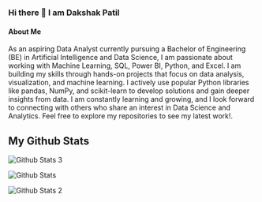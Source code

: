 ### Hi there 👋 I am Dakshak Patil

#### About Me

As an aspiring Data Analyst currently pursuing a Bachelor of Engineering (BE) in Artificial Intelligence and Data Science, I am passionate about working with Machine Learning, SQL, Power BI, Python, and Excel. I am building my skills through hands-on projects that focus on data analysis, visualization, and machine learning. I actively use popular Python libraries like pandas, NumPy, and scikit-learn to develop solutions and gain deeper insights from data. I am constantly learning and growing, and I look forward to connecting with others who share an interest in Data Science and Analytics. Feel free to explore my repositories to see my latest work!.

## My Github Stats

![Github Stats 3](https://github-readme-stats.vercel.app/api?username=Dakshak-data)

![Github Stats](https://github-readme-streak-stats.herokuapp.com?user=Dakshak-data)

![Github Stats 2](https://github-readme-stats.vercel.app/api/top-langs/?username=Dakshak-data)

<!-- 

Here are some ideas to get you started:

- 🔭 I’m currently working on Data science projects
- 🌱 I’m currently learning Machine learning
- 👯 I’m looking to collaborate on Various Projects
- 💬 Ask me about Python,Machine Learning,Sql,Excel,PowerBI
- 📫 How to reach me: pd.dataanalyst.com

